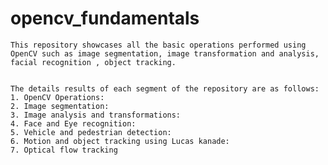 # opencv_fundamentals

    
    This repository showcases all the basic operations performed using OpenCV such as image segmentation, image transformation and analysis, facial recognition , object tracking. 
    
    
    The details results of each segment of the repository are as follows: 
    1. OpenCV Operations: 
    2. Image segmentation: 
    3. Image analysis and transformations: 
    4. Face and Eye recognition:
    5. Vehicle and pedestrian detection:
    6. Motion and object tracking using Lucas kanade: 
    7. Optical flow tracking
    
    

